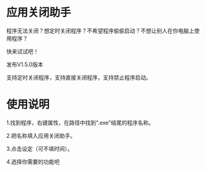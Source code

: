 # 应用关闭助手
程序无法关闭？想定时关闭程序？不希望程序偷偷启动？不想让别人在你电脑上使用程序？

快来试试吧！

发布V1.5.0版本

支持定时关闭程序，支持直接关闭程序，支持禁止程序启动。
# 使用说明
1.找到程序，右键属性，在路径中找到".exe"结尾的程序名称。

2.把名称填入应用关闭助手。

3.点击设定（可不填时间）。

4.选择你需要的功能吧
